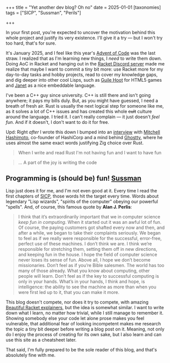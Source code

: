 +++
title = "Yet another dev blog? Oh no"
date = 2025-01-01
[taxonomies]
tags = ["SICP", "Sussman", "Perils"]

+++

In your first post, you're expected to uncover the motivation behind this whole project and justify its very existence. I'll give it a try — but I won't try too hard, that's for sure.

<!-- more -->

It's January 2025, and I feel like this year's [Advent of Code](https://adventofcode.com/2024 "AoC2024") was the last straw. I realized that as I'm learning new things, I *need* to write them down. Doing AoC in Racket and hanging out in the [Racket Discord server](https://discord.com/servers/racket-571040468092321801 "discord") made me realize that maybe I want to commit a tiny bit more: use Racket more for my day-to-day tasks and hobby projects, read to cover my knowledge gaps, and dig deeper into other cool Lisps, such as [Guile Hoot](https://gitlab.com/spritely/guile-hoot "Guile->WebAssembly") for HTML5 games and [Janet](https://janet-lang.org/ "Janet") as a nice embeddable language.

I've been a C++ guy since university. C++ is still there and isn't going anywhere; it pays my bills duly. But, as you might have guessed, I need a breath of fresh air. Rust is usually the next logical step for someone like me, as it solves a lot of C++ issues and has created this whole ~~cult~~ culture around the language. I tried it. I can't really complain — it just doesn't *feel fun*. And if it doesn't, I don't want to do it for free.

Upd: Right _after_ I wrote this down I bumped into an [interview](https://www.youtube.com/watch?v=dJ5-41u-e7k "changelog podcast") with [Mitchell Hashimoto](https://mitchellh.com/ "blog"), co-founder of HashiCorp and a mind behind [Ghostty](https://ghostty.org/ "ghostty"), where he uses almost the same exact words justifying Zig choice over Rust.

> When I write and read Rust I'm not having fun and I want to have fun


> ... A part of the joy is writing the code

## Programming is (should be) fun! [Sussman](https://www.youtube.com/watch?v=2MYzvQ1v8Ww "Sussman @ Scheme'22")

Lisp just does it for me, and I'm not even good at it. Every time I read the first chapters of [SICP](https://en.wikipedia.org/wiki/Structure_and_Interpretation_of_Computer_Programs "wiki"), those words hit the target every time. Words about legendary "Lisp wizards", "spirits of the computer" obeying our powerful "spells". And, of course, this famous quote by **Alan J. Perlis**:

> I think that it’s extraordinarily important that we in computer science *keep fun in computing*. When it started out it was an awful lot of fun. Of course, the paying customers got shafted every now and then, and after a while, we began to take their complaints seriously. We began to feel as if we really were responsible for the successful, error-free, perfect use of these machines. I don’t think we are. I think we’re responsible for stretching them, setting them off in new directions, and keeping fun in the house. I hope the field of computer science never loses its sense of fun. Above all, I hope we don’t become missionaries. Don’t feel as if you’re Bible salesmen. The world has too many of those already. What you know about computing, other people will learn. Don’t feel as if the key to successful computing is only in your hands. What’s in your hands, I think and hope, is intelligence: the ability to see the machine as more than when you were first led up to it, that you can make it more.

This blog doesn't compete, nor does it try to compete, with amazing [Beautiful Racket explainers](https://beautifulracket.com/#explainers "explainers"), but the idea is somewhat similar. I want to write down what I learn, no matter how trivial, while I still manage to remember it. Showing somebody else your code let alone prose makes you feel vulnerable, that additional fear of looking incompetent makes me research the topic a tiny bit deeper before writing a blog post on it. Meaning, not only do I enjoy the process of creating for its own sake, but I also learn and can use this site as a cheatsheet later.

That said, I'm fully prepared to be the sole reader of this blog, and that's absolutely fine with me.
